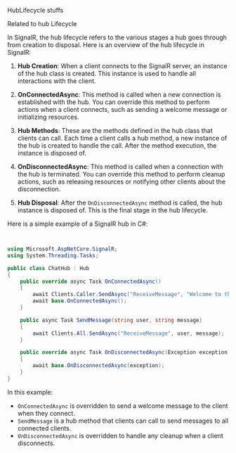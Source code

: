 ---
---

HubLifecycle stuffs 

Related to hub Lifecycle 

In SignalR, the hub lifecycle refers to the various stages a hub goes through from creation to disposal. Here is an overview of the hub lifecycle in SignalR:

1. **Hub Creation**: When a client connects to the SignalR server, an instance of the hub class is created. This instance is used to handle all interactions with the client.

2. **OnConnectedAsync**: This method is called when a new connection is established with the hub. You can override this method to perform actions when a client connects, such as sending a welcome message or initializing resources.

3. **Hub Methods**: These are the methods defined in the hub class that clients can call. Each time a client calls a hub method, a new instance of the hub is created to handle the call. After the method execution, the instance is disposed of.

4. **OnDisconnectedAsync**: This method is called when a connection with the hub is terminated. You can override this method to perform cleanup actions, such as releasing resources or notifying other clients about the disconnection.

5. **Hub Disposal**: After the `OnDisconnectedAsync` method is called, the hub instance is disposed of. This is the final stage in the hub lifecycle.

Here is a simple example of a SignalR hub in C#:

```csharp


using Microsoft.AspNetCore.SignalR;
using System.Threading.Tasks;

public class ChatHub : Hub
{
    public override async Task OnConnectedAsync()
    {
        await Clients.Caller.SendAsync("ReceiveMessage", "Welcome to the chat!");
        await base.OnConnectedAsync();
    }

    public async Task SendMessage(string user, string message)
    {
        await Clients.All.SendAsync("ReceiveMessage", user, message);
    }

    public override async Task OnDisconnectedAsync(Exception exception)
    {
        await base.OnDisconnectedAsync(exception);
    }
}
```

In this example:
- `OnConnectedAsync` is overridden to send a welcome message to the client when they connect.
- `SendMessage` is a hub method that clients can call to send messages to all connected clients.
- `OnDisconnectedAsync` is overridden to handle any cleanup when a client disconnects.
